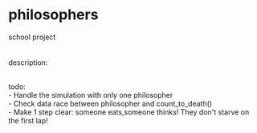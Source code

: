 # philosophers
school project
<br><br><br>
description:

<br>
todo:
<br>
 - Handle the simulation with only one philosopher <br>
 - Check data race between philosopher and count_to_death()<br>
 - Make 1 step clear: someone eats,someone thinks! They don't starve on the first lap!